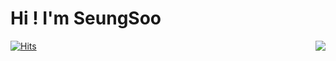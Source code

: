 # Hi ! I'm SeungSoo
[![Hits](https://hits.seeyoufarm.com/api/count/incr/badge.svg?url=https%3A%2F%2Fgithub.com%2Fhaesoo9410&count_bg=%23EB8B10&title_bg=%23684327&icon=&icon_color=%23E7E7E7&title=VISIT&edge_flat=false)](https://github.com/SeungSoo525)
<img align='right' src="http://mazassumnida.wtf/api/v2/generate_badge?boj=seungsoo525">
